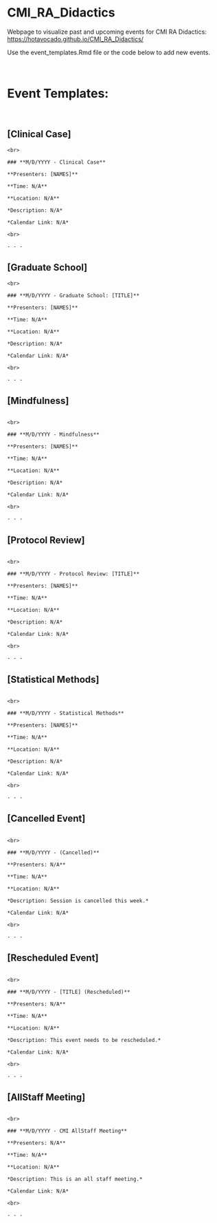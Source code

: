 # CMI_RA_Didactics
Webpage to visualize past and upcoming events for CMI RA Didactics:
https://hotavocado.github.io/CMI_RA_Didactics/

Use the event_templates.Rmd file or the code below to add new events.

<br>

# Event Templates:

<br>

## [Clinical Case]

```
<br>

### **M/D/YYYY - Clinical Case**

**Presenters: [NAMES]**

**Time: N/A**

**Location: N/A**

*Description: N/A*

*Calendar Link: N/A*

<br>

- - - 

```

## [Graduate School]

```
<br>

### **M/D/YYYY - Graduate School: [TITLE]**

**Presenters: [NAMES]**

**Time: N/A**

**Location: N/A**

*Description: N/A*

*Calendar Link: N/A*

<br>

- - - 

```

## [Mindfulness]

```

<br>

### **M/D/YYYY - Mindfulness**

**Presenters: [NAMES]**

**Time: N/A**

**Location: N/A**

*Description: N/A*

*Calendar Link: N/A*

<br>

- - - 

```

## [Protocol Review] 

```

<br>

### **M/D/YYYY - Protocol Review: [TITLE]**

**Presenters: [NAMES]**

**Time: N/A**

**Location: N/A**

*Description: N/A*

*Calendar Link: N/A*

<br>

- - - 

```

## [Statistical Methods]

```

<br>

### **M/D/YYYY - Statistical Methods**

**Presenters: [NAMES]**

**Time: N/A**

**Location: N/A**

*Description: N/A*

*Calendar Link: N/A*

<br>

- - - 

```

## [Cancelled Event]

```

<br>

### **M/D/YYYY - (Cancelled)**

**Presenters: N/A**

**Time: N/A**

**Location: N/A**

*Description: Session is cancelled this week.*

*Calendar Link: N/A*

<br>

- - - 

```

## [Rescheduled Event]

```

<br>

### **M/D/YYYY - [TITLE] (Rescheduled)**

**Presenters: N/A**

**Time: N/A**

**Location: N/A**

*Description: This event needs to be rescheduled.*

*Calendar Link: N/A*

<br>

- - -

```

## [AllStaff Meeting]

```

<br>

### **M/D/YYYY - CMI AllStaff Meeting**

**Presenters: N/A**

**Time: N/A**

**Location: N/A**

*Description: This is an all staff meeting.*

*Calendar Link: N/A*

<br>

- - -

```
